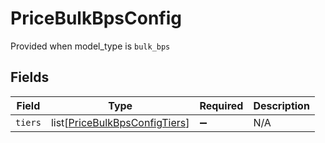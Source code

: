 # PriceBulkBpsConfig

Provided when model_type is `bulk_bps`


## Fields

| Field                                                                           | Type                                                                            | Required                                                                        | Description                                                                     |
| ------------------------------------------------------------------------------- | ------------------------------------------------------------------------------- | ------------------------------------------------------------------------------- | ------------------------------------------------------------------------------- |
| `tiers`                                                                         | list[[PriceBulkBpsConfigTiers](../../models/shared/pricebulkbpsconfigtiers.md)] | :heavy_minus_sign:                                                              | N/A                                                                             |
